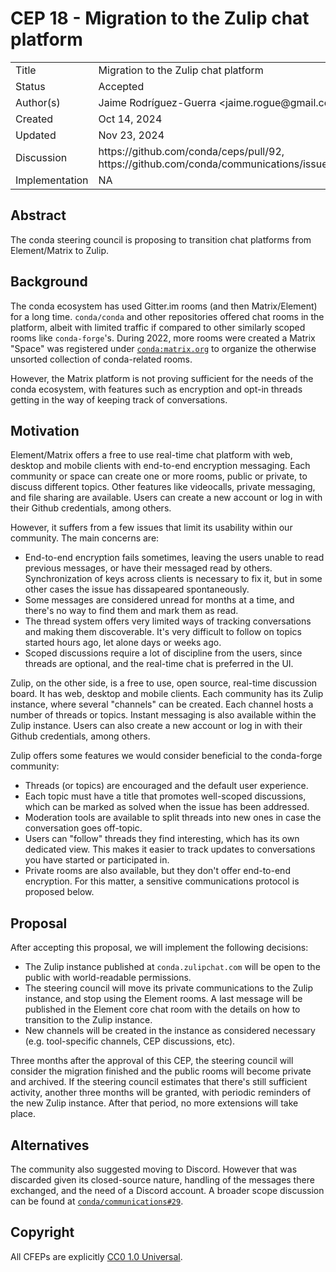 # CEP 18 - Migration to the Zulip chat platform

<table>
<tr><td> Title </td><td> Migration to the Zulip chat platform </td>
<tr><td> Status </td><td> Accepted </td></tr>
<tr><td> Author(s) </td><td> Jaime Rodríguez-Guerra &lt;jaime.rogue@gmail.com&gt; </td></tr>
<tr><td> Created </td><td> Oct 14, 2024</td></tr>
<tr><td> Updated </td><td> Nov 23, 2024</td></tr>
<tr><td> Discussion </td><td> https://github.com/conda/ceps/pull/92, https://github.com/conda/communications/issues/29 </td></tr>
<tr><td> Implementation </td><td> NA </td></tr>
</table>

## Abstract

The conda steering council is proposing to transition chat platforms from Element/Matrix to Zulip.

## Background

The conda ecosystem has used Gitter.im rooms (and then Matrix/Element) for a long time. `conda/conda` and other repositories offered chat rooms in the platform, albeit with limited traffic if compared to other similarly scoped rooms like `conda-forge`'s. During 2022, more rooms were created a Matrix "Space" was registered under [`conda:matrix.org`](https://app.element.io/#/room/#conda:matrix.org) to organize the otherwise unsorted collection of conda-related rooms.

However, the Matrix platform is not proving sufficient for the needs of the conda ecosystem, with features such as encryption and opt-in threads getting in the way of keeping track of conversations.

## Motivation

Element/Matrix offers a free to use real-time chat platform with web, desktop and mobile clients with end-to-end encryption messaging. Each community or space can create one or more rooms, public or private, to discuss different topics. Other features like videocalls, private messaging, and file sharing are available. Users can create a new account or log in with their Github credentials, among others.

However, it suffers from a few issues that limit its usability within our community. The main concerns are:

- End-to-end encryption fails sometimes, leaving the users unable to read previous messages, or have their messaged read by others. Synchronization of keys across clients is necessary to fix it, but in some other cases the issue has dissapeared spontaneously.
- Some messages are considered unread for months at a time, and there's no way to find them and mark them as read.
- The thread system offers very limited ways of tracking conversations and making them discoverable. It's very difficult to follow on topics started hours ago, let alone days or weeks ago.
- Scoped discussions require a lot of discipline from the users, since threads are optional, and the real-time chat is preferred in the UI.

Zulip, on the other side, is a free to use, open source, real-time discussion board. It has web, desktop and mobile clients. Each community has its Zulip instance, where several "channels" can be created. Each channel hosts a number of threads or topics. Instant messaging is also available within the Zulip instance. Users can also create a new account or log in with their Github credentials, among others.

Zulip offers some features we would consider beneficial to the conda-forge community:

- Threads (or topics) are encouraged and the default user experience.
- Each topic must have a title that promotes well-scoped discussions, which can be marked as solved when the issue has been addressed.
- Moderation tools are available to split threads into new ones in case the conversation goes off-topic.
- Users can "follow" threads they find interesting, which has its own dedicated view. This makes it easier to track updates to conversations you have started or participated in.
- Private rooms are also available, but they don't offer end-to-end encryption. For this matter, a sensitive communications protocol is proposed below.

## Proposal

After accepting this proposal, we will implement the following decisions:

- The Zulip instance published at `conda.zulipchat.com` will be open to the public with world-readable permissions.
- The steering council will move its private communications to the Zulip instance, and stop using the Element rooms. A last message will be published in the Element core chat room with the details on how to transition to the Zulip instance.
- New channels will be created in the instance as considered necessary (e.g. tool-specific channels, CEP discussions, etc).

Three months after the approval of this CEP, the steering council will consider the migration finished and the public rooms will become private and archived. If the steering council estimates that there's still sufficient activity, another three months will be granted, with periodic reminders of the new Zulip instance. After that period, no more extensions will take place.

## Alternatives

The community also suggested moving to Discord. However that was discarded given its closed-source nature, handling of the messages there exchanged, and the need of a Discord account. A broader scope discussion can be found at [`conda/communications#29`](https://github.com/conda/communications/issues/29).

## Copyright

All CFEPs are explicitly [CC0 1.0 Universal](https://creativecommons.org/publicdomain/zero/1.0/).
